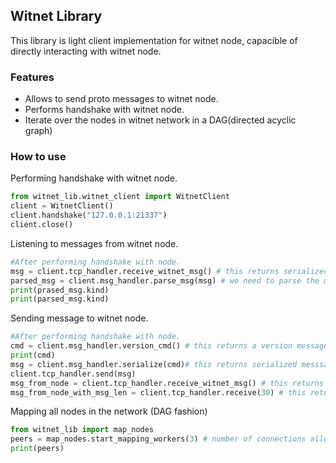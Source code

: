 ## Witnet Library
This library is light client implementation for witnet node, capacible  of directly interacting with witnet node.

### Features

- Allows to send proto messages to witnet node.
- Performs handshake with witnet node.
- Iterate over the nodes in witnet network in a DAG(directed acyclic graph)

### How to use
Performing handshake with witnet node.
```python
from witnet_lib.witnet_client import WitnetClient
client = WitnetClient()
client.handshake("127.0.0.1:21337")
client.close()
```

Listening to messages from witnet node.
```python
#After performing handshake with node.
msg = client.tcp_handler.receive_witnet_msg() # this returns serialized message from node
parsed_msg = client.msg_handler.parse_msg(msg) # we need to parse the message
print(prased_msg.kind)
print(parsed_msg.kind)
```

Sending message to witnet node.
```python
#After performing handshake with node.
cmd = client.msg_handler.version_cmd() # this returns a version message
print(cmd)
msg = client.msg_handler.serialize(cmd)# this returns serialized messsage ready to be sent to node
client.tcp_handler.send(msg)
msg_from_node = client.tcp_handler.receive_witnet_msg() # this returns only one whole message from node
msg_from_node_with_msg_len = client.tcp_handler.receive(30) # this returns x bytes from connection stream
```

Mapping all nodes in the network (DAG fashion)
```python
from witnet_lib import map_nodes
peers = map_nodes.start_mapping_workers(3) # number of connections allowed to be created in parallel
print(peers)
```